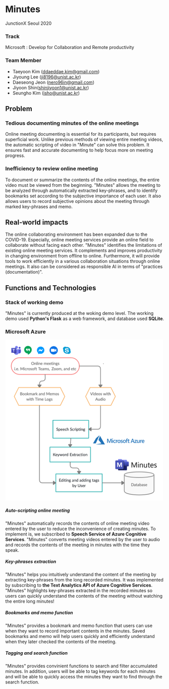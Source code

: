 # Minutes
JunctionX Seoul 2020

### Track
Microsoft : Develop for Collaboration and Remote productivity

### Team Member
* Taeyoon Kim (ddaeddae.kim@gmail.com)
* Jiyoung Lee (ji8196@unist.ac.kr)
* Daeseong Jeon (nero96in@gmail.com)
* Jiyoon Shin(shinjiyoon1@unist.ac.kr)
* Seungho Kim (isho@unist.ac.kr)


## Problem
### Tedious documenting minutes of the online meetings
Online meeting documenting is essential for its participants, but requires superficial work. Unlike previous methods of viewing entire meeting videos, the automatic scripting of video in "Minute" can solve this problem. It ensures fast and accurate documenting to help focus more on meeting progress.

### Inefficiency to review online meeting
To document or summarize the contents of the online meetings, the entire video must be viewed from the beginning. "Minutes" allows the meeting to be analyzed through automatically extracted key-phrases, and to identify bookmarks set according to the subjective importance of each user. It also allows users to record subjective opinions about the meeting through marked key-phrases and memo.

## Real-world impacts
The online collaborating environment has been expanded due to the COVID-19. Especially, online meeting services provide an online field to collaborate without facing each other. "Minutes" identifies the limitations of existing online meeting services. It complements and improves productivity in changing environment from offline to online. Furthermore, it will provide tools to work efficiently in a various collaboration situations through online meetings. It also can be considered as responsible AI in terms of "practices (documentation)".

## Functions and Technologies

### Stack of working demo
"Minutes" is currently produced at the woking demo level. The working demo used **Python's Flask** as a web framework, and database used **SQLite**.

### Microsoft Azure 

<img src="https://github.com/iolate/JunctionX_minutes/blob/main/pictures/System_Diagram.png?raw=true" width="500">

##### Auto-scripting online meeting
"Minutes" automatically records the contents of online meeting video entered by the user to reduce the inconvenience of creating minutes. To implement is, we subscribed to **Speech Service of Azure Cognitive Services**. "Minutes" converts meeting videos entered by the user to audio and records the contents of the meeting in minutes with the time they speak.

##### Key-phrases extraction
"Minutes" helps you intuitively understand the content of the meeting by extracting key-phrases from the long recorded minutes. It was implemented by subscribing to **the Text Analytics API of Azure Cognitive Services**. "Minutes" highlights key-phrases extracted in the recorded minutes so users can quickly understand the contents of the meeting without watching the entire long minutes!

##### Bookmarks and memo function
"Minutes" provides a bookmark and memo function that users can use when they want to record important contents in the minutes. Saved bookmarks and memo will help users quickly and efficiently understand when they later checked the contents of the meeting.

##### Tagging and search function
"Minutes" provides convinient functions to search and filter accumulated minutes. In addition, users will be able to tag keywords for each minutes and will be able to quickly access the minutes they want to find through the search function.


